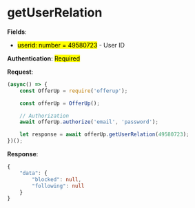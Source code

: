 # getUserRelation

**Fields**: 
- <mark>userid: number = 49580723</mark> - User ID

**Authentication**: <mark>Required</mark>

**Request**:

```ts
(async() => {
    const OfferUp = require('offerup');

    const offerUp = OfferUp();

    // Authorization
    await offerUp.authorize('email', 'password');

    let response = await offerUp.getUserRelation(49580723);
})();
```

**Response**:

```ts
{
    "data": {
        "blocked": null,
        "following": null
    }
}
```